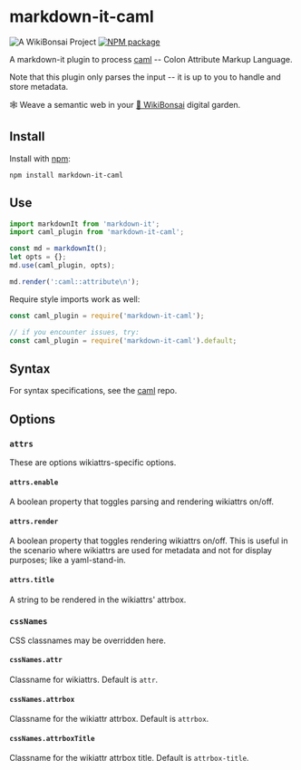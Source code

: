 # markdown-it-caml

![[A WikiBonsai Project](https://github.com/wikibonsai/wikibonsai)](https://img.shields.io/badge/%F0%9F%8E%8B-A%20WikiBonsai%20Project-brightgreen)
[![NPM package](https://img.shields.io/npm/v/markdown-it-caml)](https://npmjs.org/package/markdown-it-caml)

A markdown-it plugin to process [caml](https://github.com/wikibonsai/caml) -- Colon Attribute Markup Language.

Note that this plugin only parses the input -- it is up to you to handle and store metadata.

🕸 Weave a semantic web in your [🎋 WikiBonsai](https://github.com/wikibonsai/wikibonsai) digital garden.

## Install

Install with [npm](https://docs.npmjs.com/cli/v9/commands/npm-install):

```
npm install markdown-it-caml
```

## Use

```js
import markdownIt from 'markdown-it';
import caml_plugin from 'markdown-it-caml';

const md = markdownIt();
let opts = {};
md.use(caml_plugin, opts);

md.render(':caml::attribute\n');
```

Require style imports work as well:

```js
const caml_plugin = require('markdown-it-caml');

// if you encounter issues, try:
const caml_plugin = require('markdown-it-caml').default;
```

## Syntax

For syntax specifications, see the [caml](https://github.com/wikibonsai/caml/tree/main/spec) repo.

## Options

### `attrs`

These are options wikiattrs-specific options.

#### `attrs.enable`

A boolean property that toggles parsing and rendering wikiattrs on/off.

#### `attrs.render`

A boolean property that toggles rendering wikiattrs on/off. This is useful in the scenario where wikiattrs are used for metadata and not for display purposes; like a yaml-stand-in.

#### `attrs.title`

A string to be rendered in the wikiattrs' attrbox.

### `cssNames`

CSS classnames may be overridden here.

#### `cssNames.attr`

Classname for wikiattrs. Default is `attr`.

#### `cssNames.attrbox`

Classname for the wikiattr attrbox. Default is `attrbox`.

#### `cssNames.attrboxTitle`

Classname for the wikiattr attrbox title. Default is `attrbox-title`.
